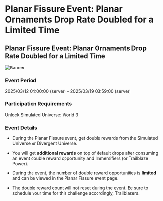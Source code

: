# Planar Fissure Event: Planar Ornaments Drop Rate Doubled for a Limited Time
## Planar Fissure Event: Planar Ornaments Drop Rate Doubled for a Limited Time
![Banner](https://sdk.hoyoverse.com/upload/ann/2025/02/11/9d378e12a5b9f4685446d59593ae318b_6296489463421828698.png)

### Event Period

2025/03/12 04:00:00 (server) - 2025/03/19 03:59:00 (server)

### Participation Requirements

Unlock Simulated Universe: World 3

### Event Details

- During the Planar Fissure event, get double rewards from the Simulated Universe or Divergent Universe.

- You will get **additional rewards** on top of default drops after consuming an event double reward opportunity and Immersifiers (or Trailblaze Power).

- During the event, the number of double reward opportunities is **limited** and can be viewed in the Planar Fissure event page.

- The double reward count will not reset during the event. Be sure to schedule your time for this challenge accordingly, Trailblazers.

